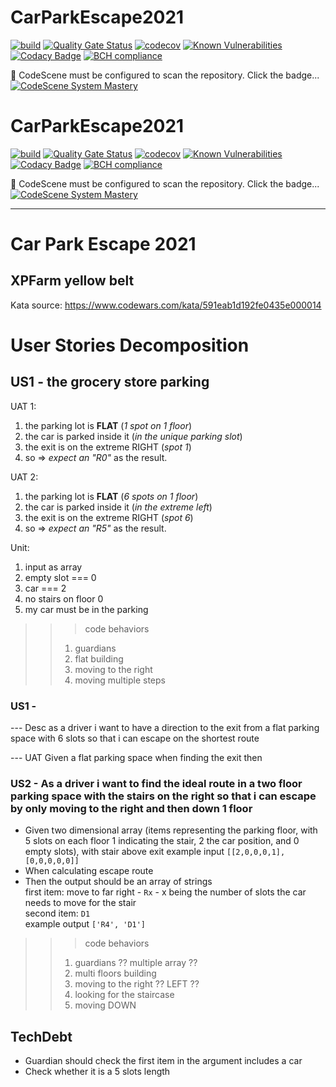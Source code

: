 # CarParkEscape2021
[![build](https://github.com/undeadgrishnackh/CarParkEscape2021/workflows/CI%20Build%20gate./badge.svg)](https://github.com/undeadgrishnackh/CarParkEscape2021/actions?query=workflow%3A%22CI+Build+gate.%22)
[![Quality Gate Status](https://sonarcloud.io/api/project_badges/measure?project=undeadgrishnackh_CarParkEscape2021&metric=alert_status)](https://sonarcloud.io/dashboard?id=undeadgrishnackh_CarParkEscape2021)
[![codecov](https://codecov.io/gh/undeadgrishnackh/CarParkEscape2021/branch/master/graph/badge.svg)](https://codecov.io/gh/undeadgrishnackh/CarParkEscape2021)
[![Known Vulnerabilities](https://snyk.io/test/github/undeadgrishnackh/CarParkEscape2021/badge.svg)](https://snyk.io/test/github/undeadgrishnackh/CarParkEscape2021/)
[![Codacy Badge](https://api.codacy.com/project/badge/Grade/c8e046ebad254148950f6fea8f671594)](https://app.codacy.com/gh/undeadgrishnackh/CarParkEscape2021/dashboard)
[![BCH compliance](https://bettercodehub.com/edge/badge/undeadgrishnackh/CarParkEscape2021?branch=master)](https://bettercodehub.com/)

🚧 CodeScene must be configured to scan the repository. Click the badge...
[![CodeScene System Mastery](https://codescene.io/projects/7748/status-badges/system-mastery)](https://codescene.io/projects/7748)

# CarParkEscape2021
[![build](https://github.com/undeadgrishnackh/CarParkEscape2021/workflows/CI%20Build%20gate./badge.svg)](https://github.com/undeadgrishnackh/CarParkEscape2021/actions?query=workflow%3A%22CI+Build+gate.%22)
[![Quality Gate Status](https://sonarcloud.io/api/project_badges/measure?project=undeadgrishnackh_CarParkEscape2021&metric=alert_status)](https://sonarcloud.io/dashboard?id=undeadgrishnackh_CarParkEscape2021)
[![codecov](https://codecov.io/gh/undeadgrishnackh/CarParkEscape2021/branch/master/graph/badge.svg)](https://codecov.io/gh/undeadgrishnackh/CarParkEscape2021)
[![Known Vulnerabilities](https://snyk.io/test/github/undeadgrishnackh/CarParkEscape2021/badge.svg)](https://snyk.io/test/github/undeadgrishnackh/CarParkEscape2021/)
[![Codacy Badge](https://api.codacy.com/project/badge/Grade/c8e046ebad254148950f6fea8f671594)](https://app.codacy.com/gh/undeadgrishnackh/CarParkEscape2021/dashboard)
[![BCH compliance](https://bettercodehub.com/edge/badge/undeadgrishnackh/CarParkEscape2021?branch=master)](https://bettercodehub.com/)

🚧 CodeScene must be configured to scan the repository. Click the badge...
[![CodeScene System Mastery](https://codescene.io/projects/7748/status-badges/system-mastery)](https://codescene.io/projects/7748)

---

# Car Park Escape 2021
## XPFarm yellow belt

Kata source: https://www.codewars.com/kata/591eab1d192fe0435e000014

# User Stories Decomposition
## US1 - the grocery store parking
UAT 1:
1. the parking lot is **FLAT** (_1 spot on 1 floor_)
2. the car is parked inside it (_in the unique parking slot_)
3. the exit is on the extreme RIGHT (_spot 1_)
4. so => *expect an "R0"* as the result.

UAT 2:
1. the parking lot is **FLAT** (_6 spots on 1 floor_)
2. the car is parked inside it (_in the extreme left_)
3. the exit is on the extreme RIGHT (_spot 6_)
4. so => *expect an "R5"* as the result.

Unit:
1. input as array
2. empty slot === 0
3. car === 2
4. no stairs on floor 0
5. my car must be in the parking

>>> code behaviors
>> 1. guardians
>> 2. flat building
>> 3. moving to the right
>> 4. moving multiple steps

### US1 -
--- Desc
as a driver
i want to have a direction to the exit from a flat parking space with 6 slots
so that i can escape on the shortest route

--- UAT
Given a flat parking space
when finding the exit
then 

### US2 - As a driver i want to find the ideal route in a two floor parking space with the stairs on the right so that i can escape by only moving to the right and then down 1 floor

-   Given two dimensional array (items representing the parking floor, with 5 slots on each floor
    1 indicating the stair, 2 the car position, and 0 empty slots), with stair above exit
    example input `[[2,0,0,0,1],[0,0,0,0,0]]`
-   When calculating escape route
-   Then the output should be an array of strings\
    first item: move to far right - `Rx` - x being the number of slots the car needs to move for the stair\
    second item: `D1` \
    example output `['R4', 'D1']`

>>> code behaviors
>> 1. guardians ?? multiple array ??
>> 2. multi floors building
>> 3. moving to the right ?? LEFT ??
>> 4. looking for the staircase
>> 5. moving DOWN


## TechDebt
- Guardian should check the first item in the argument includes a car
- Check whether it is a 5 slots length